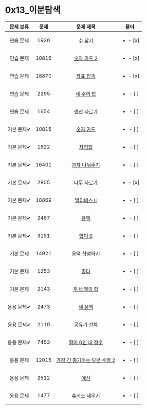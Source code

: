 # 0x13_이분탐색

| 문제 분류 | 문제 | 문제 제목 | 풀이 |
| :--: | :--: | :--: | :--: |
| 연습 문제 | 1920 | [수 찾기](https://www.acmicpc.net/problem/1920) | <ul><li>- [x] </li></ul> |
| 연습 문제 | 10816 | [숫자 카드 2](https://www.acmicpc.net/problem/10816) | <ul><li>- [x] </li></ul> |
| 연습 문제 | 18870 | [좌표 압축](https://www.acmicpc.net/problem/18870) | <ul><li>- [x] </li></ul> |
| 연습 문제 | 2295 | [세 수의 합](https://www.acmicpc.net/problem/2295) | <ul><li>- [ ] </li></ul> |
| 연습 문제 | 1654 | [랜선 자르기](https://www.acmicpc.net/problem/1654) | <ul><li>- [ ] </li></ul> |
| 기본 문제✔ | 10815 | [숫자 카드](https://www.acmicpc.net/problem/10815) | <ul><li>- [ ] </li></ul> |
| 기본 문제✔ | 1822 | [차집합](https://www.acmicpc.net/problem/1822) | <ul><li>- [ ] </li></ul> |
| 기본 문제✔ | 16401 | [과자 나눠주기](https://www.acmicpc.net/problem/16401) | <ul><li>- [ ] </li></ul> |
| 기본 문제✔ | 2805 | [나무 자르기](https://www.acmicpc.net/problem/2805) | <ul><li>- [x] </li></ul> |
| 기본 문제✔ | 18869 | [멀티버스 Ⅱ](https://www.acmicpc.net/problem/18869) | <ul><li>- [ ] </li></ul> |
| 기본 문제✔ | 2467 | [용액](https://www.acmicpc.net/problem/2467) | <ul><li>- [ ] </li></ul> |
| 기본 문제✔ | 3151 | [합이 0](https://www.acmicpc.net/problem/3151) | <ul><li>- [ ] </li></ul> |
| 기본 문제 | 14921 | [용액 합성하기](https://www.acmicpc.net/problem/14921) | <ul><li>- [ ] </li></ul> |
| 기본 문제 | 1253 | [좋다](https://www.acmicpc.net/problem/1253) | <ul><li>- [ ] </li></ul> |
| 기본 문제 | 2143 | [두 배열의 합](https://www.acmicpc.net/problem/2143) | <ul><li>- [ ] </li></ul> |
| 응용 문제✔ | 2473 | [세 용액](https://www.acmicpc.net/problem/2473) | <ul><li>- [ ] </li></ul> |
| 응용 문제✔ | 2110 | [공유기 설치](https://www.acmicpc.net/problem/2110) | <ul><li>- [ ] </li></ul> |
| 응용 문제✔ | 7453 | [합이 0인 네 정수](https://www.acmicpc.net/problem/7453) | <ul><li>- [ ] </li></ul> |
| 응용 문제 | 12015 | [가장 긴 증가하는 부분 수열 2](https://www.acmicpc.net/problem/12015) | <ul><li>- [ ] </li></ul> |
| 응용 문제 | 2512 | [예산](https://www.acmicpc.net/problem/2512) | <ul><li>- [ ] </li></ul> |
| 응용 문제 | 1477 | [휴게소 세우기](https://www.acmicpc.net/problem/1477) | <ul><li>- [ ] </li></ul> |

